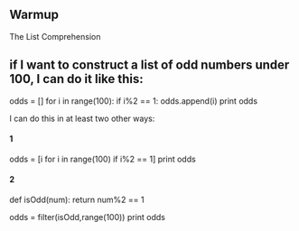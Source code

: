 ## Warmup

The List Comprehension

## if I want to construct a list of odd numbers under 100, I can do it like this:

odds = []
for i in range(100):
    if i%2 == 1:
        odds.append(i)
print odds
      

I can do this in at least two other ways:

#### 1

odds = [i for i in range(100) if i%2 == 1]
print odds

#### 2

def isOdd(num):
    return num%2 == 1

odds = filter(isOdd,range(100))
print odds
